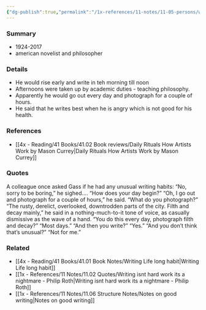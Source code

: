 ```yaml
---
{"dg-publish":true,"permalink":"/1x-references/11-notes/11-05-persons/william-gass/","title":"William Gass","noteIcon":""}
---
```



### Summary
- 1924-2017
- american novelist and philosopher

### Details
- He would rise early and write in teh morning till noon
- Afternoons were taken up by academic duties - teaching philosophy.
- Apparently he would go out every day and photograph for a couple of hours.
- He said that he writes best when he is angry which is not good for his health.

### References
- [[4x - Reading/41 Books/41.02 Book reviews/Daily Rituals How Artists Work by Mason Currey\|Daily Rituals How Artists Work by Mason Currey]]

### Quotes
A colleague once asked Gass if he had any unusual writing habits:
“No, sorry to be boring,” he sighed.… 
“How does your day begin?” 
“Oh, I go out and photograph for a couple of hours,” he said. 
“What do you photograph?” 
“The rusty, derelict, overlooked, downtrodden parts of the city. Filth and decay mainly,” he said in a nothing-much-to-it tone of voice, as casually dismissive as the wave of a hand. 
“You do this every day, photograph filth and decay?” 
“Most days.” 
“And then you write?” 
“Yes.” 
“And you don’t think that’s unusual?”
“Not for me.”

### Related
- [[4x - Reading/41 Books/41.01 Book Notes/Writing Life long habit\|Writing Life long habit]]
- [[1x - References/11 Notes/11.02 Quotes/Writing isnt hard work its a nightmare - Philip Roth\|Writing isnt hard work its a nightmare - Philip Roth]]
- [[1x - References/11 Notes/11.06 Structure Notes/Notes on good writing\|Notes on good writing]]